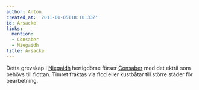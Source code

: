 ```yaml
---
author: Anton
created_at: '2011-01-05T18:10:33Z'
id: Arsacke
links:
  mention:
  - Consaber
  - Niegaidh
title: Arsacke
---
```


Detta grevskap i [Niegaidh] hertigdöme förser [Consaber] med det ekträ som behövs till flottan.
Timret fraktas via flod eller kustbåtar till större städer för bearbetning.

  [Niegaidh]: Niegaidh
  [Consaber]: Consaber
